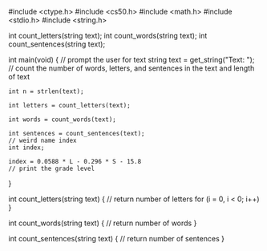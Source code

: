 #include <ctype.h>
#include <cs50.h>
#include <math.h>
#include <stdio.h>
#include <string.h>

int count_letters(string text);
int count_words(string text);
int count_sentences(string text);

int main(void)
{
    // prompt the user for text
    string text = get_string("Text: ");
    // count the number of words, letters, and sentences in the text and length of text

    int n = strlen(text);

    int letters = count_letters(text);

    int words = count_words(text);

    int sentences = count_sentences(text);
    // weird name index
    int index;

    index = 0.0588 * L - 0.296 * S - 15.8
    // print the grade level
    
}

int count_letters(string text)
{
    // return number of letters
    for (i = 0, i < 0; i++)
}

int count_words(string text)
{
    // return number of words
}

int count_sentences(string text)
{
    // return number of sentences
}
